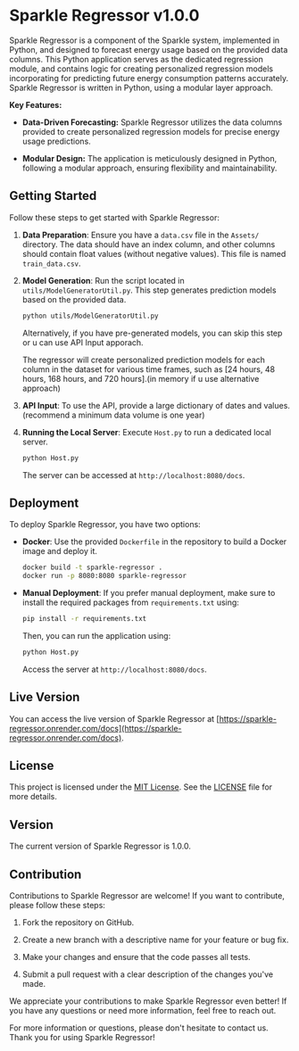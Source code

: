 # Sparkle Regressor v1.0.0
Sparkle Regressor is a component of the Sparkle system, implemented in Python, and designed to forecast energy usage based on the provided data columns. This Python application serves as the dedicated regression module, and contains logic for creating personalized regression models incorporating for predicting future energy consumption patterns accurately. Sparkle Regressor is written in Python, using a modular layer approach.

**Key Features:**

- **Data-Driven Forecasting:** Sparkle Regressor utilizes the data columns provided to create personalized regression models for precise energy usage predictions.

- **Modular Design:** The application is meticulously designed in Python, following a modular approach, ensuring flexibility and maintainability.

## Getting Started

Follow these steps to get started with Sparkle Regressor:

1. **Data Preparation**: Ensure you have a `data.csv` file in the `Assets/` directory. The data should have an index column, and other columns should contain float values (without negative values). This file is named `train_data.csv`.

2. **Model Generation**: Run the script located in `utils/ModelGeneratorUtil.py`. This step generates prediction models based on the provided data.

   ```bash
   python utils/ModelGeneratorUtil.py
   ```

   Alternatively, if you have pre-generated models, you can skip this step or u can use API Input apporach.
   
   The regressor will create personalized prediction models for each column in the dataset for various time frames, such as [24 hours, 48 hours, 168 hours, and 720 hours].(in memory if u use alternative approach)

3. **API Input**: To use the API, provide a large dictionary of dates and values.(recommend a minimum data volume is one year)

4. **Running the Local Server**: Execute `Host.py` to run a dedicated local server.

   ```bash
   python Host.py
   ```

   The server can be accessed at `http://localhost:8080/docs`.

## Deployment

To deploy Sparkle Regressor, you have two options:

- **Docker**: Use the provided `Dockerfile` in the repository to build a Docker image and deploy it.

   ```bash
   docker build -t sparkle-regressor .
   docker run -p 8080:8080 sparkle-regressor
   ```

- **Manual Deployment**: If you prefer manual deployment, make sure to install the required packages from `requirements.txt` using:

   ```bash
   pip install -r requirements.txt
   ```

   Then, you can run the application using:

   ```bash
   python Host.py
   ```

   Access the server at `http://localhost:8080/docs`.

## Live Version

You can access the live version of Sparkle Regressor at [https://sparkle-regressor.onrender.com/docs](https://sparkle-regressor.onrender.com/docs).

## License

This project is licensed under the [MIT License](LICENSE.md). See the [LICENSE](LICENSE.md) file for more details.

## Version

The current version of Sparkle Regressor is 1.0.0.

## Contribution

Contributions to Sparkle Regressor are welcome! If you want to contribute, please follow these steps:

1. Fork the repository on GitHub.

2. Create a new branch with a descriptive name for your feature or bug fix.

3. Make your changes and ensure that the code passes all tests.

4. Submit a pull request with a clear description of the changes you've made.

We appreciate your contributions to make Sparkle Regressor even better! If you have any questions or need more information, feel free to reach out.

For more information or questions, please don't hesitate to contact us. Thank you for using Sparkle Regressor!
